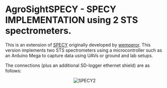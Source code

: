 #  AgroSightSPECY - SPECY IMPLEMENTATION using 2 STS spectrometers.


This is an extension of [SPECY](https://github.com/wemperor/SPECY)  originally developed by
[wemperor](https://github.com/wemperor).
  This version implements two STS spectrometers using a microcontroller such as an Arduino Mega to capture data   using UAVs or ground and lab setups.

The connections (plus an additional SD-logger ethernet shield) are as follows:

<p align="center">
  <img src="
https://github.com/calugo/AgroSightSPECY/blob/master/setup.png?raw=true" alt="SPECY2"/>  
</p>

